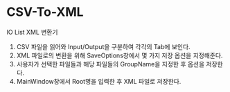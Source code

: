 # CSV-To-XML
IO List XML 변환기

1. CSV 파일을 읽어와 Input/Output을 구분하여 각각의 Tab에 보인다.
2. XML 파일로의 변환을 위해 SaveOptions창에서 몇 가지 저장 옵션을 지정해준다.
3. 사용자가 선택한 파일들과 해당 파일들의 GroupName을 지정한 후 옵션을 저장한다.
4. MainWindow창에서 Root명을 입력한 후 XML 파일로 저장한다.